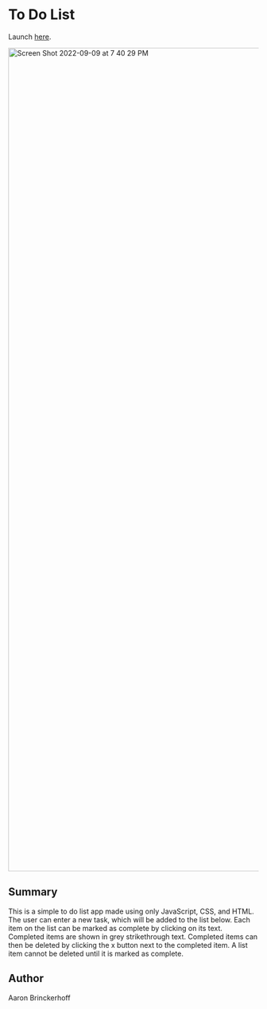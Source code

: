 # To Do List

Launch <a href="https://aaronawb.github.io/to_do_list/">here</a>.

<img width="1657" alt="Screen Shot 2022-09-09 at 7 40 29 PM" src="https://user-images.githubusercontent.com/108595340/189465794-75d1a5ee-4034-4a8b-832b-0ab6056afe45.png">

## Summary

This is a simple to do list app made using only JavaScript, CSS, and HTML. The user can enter a new task, which will be added to the list below. Each item on the list can be marked as complete by clicking on its text. Completed items are shown in grey strikethrough text. Completed items can then be deleted by clicking the x button next to the completed item. A list item cannot be deleted until it is marked as complete.

## Author

Aaron Brinckerhoff